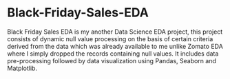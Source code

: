 # Black-Friday-Sales-EDA
Black Friday Sales EDA is my another Data Science EDA project, this project consists of dynamic null value processing on the basis of certain criteria derived from the data which was already available to me unlike Zomato EDA where I simply dropped the records containing null values.
It includes data pre-processing followed by data visualization using Pandas, Seaborn and Matplotlib. 
